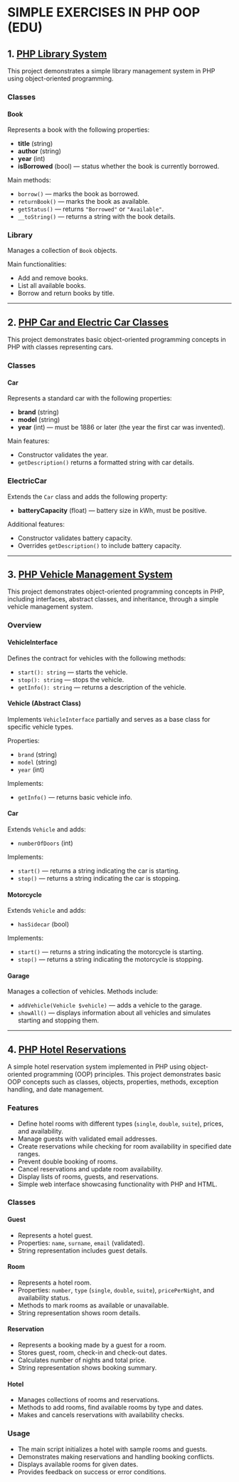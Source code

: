 # SIMPLE EXERCISES IN PHP OOP (EDU)

## 1. [PHP Library System](https://github.com/chorobcia09/simple-exercises-in-php-oop/blob/main/1/index.php)

This project demonstrates a simple library management system in PHP using object-oriented programming.

### Classes

#### Book

Represents a book with the following properties:
- **title** (string)
- **author** (string)
- **year** (int)
- **isBorrowed** (bool) — status whether the book is currently borrowed.

Main methods:
- `borrow()` — marks the book as borrowed.
- `returnBook()` — marks the book as available.
- `getStatus()` — returns `"Borrowed"` or `"Available"`.
- `__toString()` — returns a string with the book details.

### Library

Manages a collection of `Book` objects.

Main functionalities:
- Add and remove books.
- List all available books.
- Borrow and return books by title.

---

## 2. [PHP Car and Electric Car Classes](https://github.com/chorobcia09/simple-exercises-in-php-oop/blob/main/2/index.php)

This project demonstrates basic object-oriented programming concepts in PHP with classes representing cars.

### Classes

#### Car

Represents a standard car with the following properties:
- **brand** (string)
- **model** (string)
- **year** (int) — must be 1886 or later (the year the first car was invented).

Main features:
- Constructor validates the year.
- `getDescription()` returns a formatted string with car details.

### ElectricCar

Extends the `Car` class and adds the following property:
- **batteryCapacity** (float) — battery size in kWh, must be positive.

Additional features:
- Constructor validates battery capacity.
- Overrides `getDescription()` to include battery capacity.

---

## 3. [PHP Vehicle Management System](https://github.com/chorobcia09/simple-exercises-in-php-oop/blob/main/3/index.php)

This project demonstrates object-oriented programming concepts in PHP, including interfaces, abstract classes, and inheritance, through a simple vehicle management system.

### Overview

#### VehicleInterface

Defines the contract for vehicles with the following methods:
- `start(): string` — starts the vehicle.
- `stop(): string` — stops the vehicle.
- `getInfo(): string` — returns a description of the vehicle.

#### Vehicle (Abstract Class)

Implements `VehicleInterface` partially and serves as a base class for specific vehicle types.

Properties:
- `brand` (string)
- `model` (string)
- `year` (int)

Implements:
- `getInfo()` — returns basic vehicle info.

#### Car

Extends `Vehicle` and adds:
- `numberOfDoors` (int)

Implements:
- `start()` — returns a string indicating the car is starting.
- `stop()` — returns a string indicating the car is stopping.

#### Motorcycle

Extends `Vehicle` and adds:
- `hasSidecar` (bool)

Implements:
- `start()` — returns a string indicating the motorcycle is starting.
- `stop()` — returns a string indicating the motorcycle is stopping.

#### Garage

Manages a collection of vehicles. Methods include:
- `addVehicle(Vehicle $vehicle)` — adds a vehicle to the garage.
- `showAll()` — displays information about all vehicles and simulates starting and stopping them.

---

## 4. [PHP Hotel Reservations](https://github.com/chorobcia09/simple-exercises-in-php-oop/blob/main/4/project-root/index.php)

A simple hotel reservation system implemented in PHP using object-oriented programming (OOP) principles. This project demonstrates basic OOP concepts such as classes, objects, properties, methods, exception handling, and date management.

### Features

- Define hotel rooms with different types (`single`, `double`, `suite`), prices, and availability.
- Manage guests with validated email addresses.
- Create reservations while checking for room availability in specified date ranges.
- Prevent double booking of rooms.
- Cancel reservations and update room availability.
- Display lists of rooms, guests, and reservations.
- Simple web interface showcasing functionality with PHP and HTML.

### Classes

#### Guest

- Represents a hotel guest.
- Properties: `name`, `surname`, `email` (validated).
- String representation includes guest details.

#### Room

- Represents a hotel room.
- Properties: `number`, `type` (`single`, `double`, `suite`), `pricePerNight`, and availability status.
- Methods to mark rooms as available or unavailable.
- String representation shows room details.

#### Reservation

- Represents a booking made by a guest for a room.
- Stores guest, room, check-in and check-out dates.
- Calculates number of nights and total price.
- String representation shows booking summary.

#### Hotel

- Manages collections of rooms and reservations.
- Methods to add rooms, find available rooms by type and dates.
- Makes and cancels reservations with availability checks.

### Usage

- The main script initializes a hotel with sample rooms and guests.
- Demonstrates making reservations and handling booking conflicts.
- Displays available rooms for given dates.
- Provides feedback on success or error conditions.
